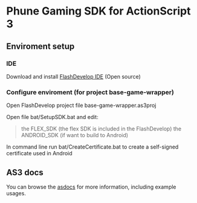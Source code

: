 # Phune Gaming SDK for ActionScript 3

## Enviroment setup

### IDE

Download and install [FlashDevelop IDE](http://www.flashdevelop.org/) (Open source)

### Configure enviroment (for project base-game-wrapper)

Open FlashDevelop project file base-game-wrapper.as3proj

Open file bat/SetupSDK.bat and edit:
> the FLEX_SDK (the flex SDK is included in the FlashDevelop)
> the ANDROID_SDK (if want to build to Android)

In command line run bat/CreateCertificate.bat to create a self-signed certificate used in Android

## AS3 docs

You can browse the [asdocs](http://fjorge.github.com/pg-sdk-as3/apidocs/index.html) for more information, including example usages.


